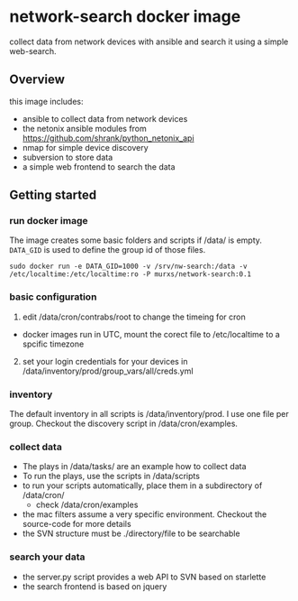 # network-search docker image
collect data from network devices with ansible and search it using a simple web-search.

## Overview
this image includes:
 - ansible to collect data from network devices
 - the netonix ansible modules from https://github.com/shrank/python_netonix_api
 - nmap for simple device discovery
 - subversion to store data
 - a simple web frontend to search the data

## Getting started
### run docker image
The image creates some basic folders and scripts if /data/ is empty. `DATA_GID` is used to define the group id of those files.
```
sudo docker run -e DATA_GID=1000 -v /srv/nw-search:/data -v /etc/localtime:/etc/localtime:ro -P murxs/network-search:0.1
```
### basic configuration
 1. edit /data/cron/contrabs/root to change the timeing for cron
   - docker images run in UTC, mount the corect file to /etc/localtime to a spcific timezone
 2. set your login credentials for your devices in /data/inventory/prod/group_vars/all/creds.yml
 
### inventory
The default inventory in all scripts is /data/inventory/prod. I use one file per group. 
Checkout the discovery script in /data/cron/examples.

### collect data
 - The plays in /data/tasks/ are an example how to collect data
 - To run the plays, use the scripts in /data/scripts
 - to run your scripts automatically, place them in a subdirectory of /data/cron/
   - check /data/cron/examples
 - the mac filters assume a very specific environment. Checkout the source-code for more details
 - the SVN structure must be ./directory/file to be searchable 
 
### search your data
 - the server.py script provides a web API to SVN based on starlette
 - the search frontend is based on jquery